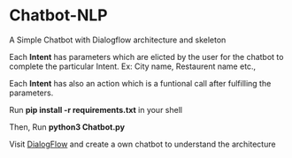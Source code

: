 # Chatbot-NLP
A Simple Chatbot with Dialogflow architecture and skeleton

Each **Intent** has parameters which are elicted by the user for the chatbot to complete the particular Intent. Ex: City name, Restaurent name etc.,

Each **Intent** has also an action which is a funtional call after fulfilling the parameters.

Run **pip install -r requirements.txt** in your shell

Then, Run **python3 Chatbot.py** 

Visit [DialogFlow](https://dialogflow.com/) and create a own chatbot to understand the architecture
